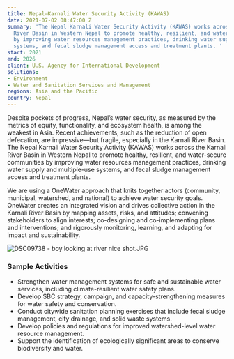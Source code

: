 ```yaml
---
title: Nepal—Karnali Water Security Activity (KAWAS)
date: 2021-07-02 08:47:00 Z
summary: 'The Nepal Karnali Water Security Activity (KAWAS) works across the Karnali
  River Basin in Western Nepal to promote healthy, resilient, and water-secure communities
  by improving water resources management practices, drinking water supply and multiple-use
  systems, and fecal sludge management access and treatment plants. '
start: 2021
end: 2026
client: U.S. Agency for International Development
solutions:
- Environment
- Water and Sanitation Services and Management
regions: Asia and the Pacific
country: Nepal
---
```


Despite pockets of progress, Nepal’s water security, as measured by the metrics of equity, functionality, and ecosystem health, is among the weakest in Asia. Recent achievements, such as the reduction of open defecation, are impressive—but fragile, especially in the Karnali River Basin. The Nepal Karnali Water Security Activity (KAWAS) works across the Karnali River Basin in Western Nepal to promote healthy, resilient, and water-secure communities by improving water resources management practices, drinking water supply and multiple-use systems, and fecal sludge management access and treatment plants. 

We are using a OneWater approach that knits together actors (community, municipal, watershed, and national) to achieve water security goals. OneWater creates an integrated vision and drives collective action in the Karnali River Basin by mapping assets, risks, and attitudes; convening stakeholders to align interests; co-designing and co-implementing plans and interventions; and rigorously monitoring, learning, and adapting for impact and sustainability.

![DSC09738 - boy looking at river nice shot.JPG](/uploads/DSC09738%20-%20boy%20looking%20at%20river%20nice%20shot.JPG)

### Sample Activities

* Strengthen water management systems for safe and sustainable water services, including climate-resilient water safety plans.
* Develop SBC strategy, campaign, and capacity-strengthening measures for water safety and conservation.
* Conduct citywide sanitation planning exercises that include fecal sludge management, city drainage, and solid waste systems.
* Develop policies and regulations for improved watershed-level water resource management. 
* Support the identification of ecologically significant areas to conserve biodiversity and water.
